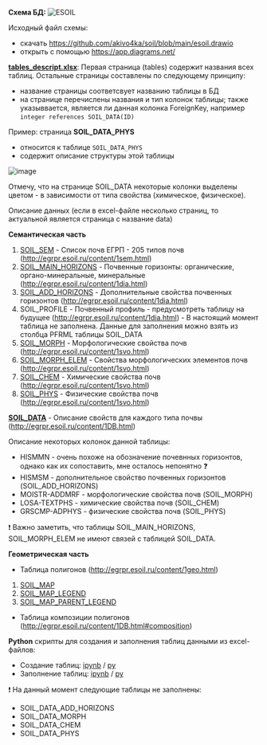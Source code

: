 **Схема БД:**
![ESOIL](https://user-images.githubusercontent.com/8759199/124818183-9f758400-df62-11eb-8726-2ca02c558d87.png)

Исходный файл схемы: 
* скачать https://github.com/akivo4ka/soil/blob/main/esoil.drawio
* открыть с помощью https://app.diagrams.net/

**[tables_descript.xlsx](https://github.com/akivo4ka/soil/blob/main/tables_descript.xlsx)**:
Первая страница (tables) содержит названия всех таблиц.
Остальные страницы составлены по следующему принципу:
- название страницы соответсвует названию таблицы в БД
- на странице перечислены названия и тип колонок таблицы; также указыввается, является ли данная колонка ForeignKey, например `integer references SOIL_DATA(ID)`

Пример: страница **SOIL_DATA_PHYS**
- относится к таблице `SOIL_DATA_PHYS`
- содержит описание структуры этой таблицы

![image](https://user-images.githubusercontent.com/8759199/124814421-e1e89200-df5d-11eb-9fb0-9eb35af193cb.png)

Отмечу, что на странице SOIL_DATA некоторые колонки выделены цветом - в зависимости от типа свойства (химическое, физическое).

Описание данных
(если в excel-файле несколько страниц, то актуальной является страница с название data)

**Семантическая часть**
1. [SOIL_SEM](https://github.com/akivo4ka/soil/blob/main/soil_sem.xlsx) - Список почв ЕГРП - 205 типов почв (http://egrpr.esoil.ru/content/1sem.html) 
2. [SOIL_MAIN_HORIZONS](https://github.com/akivo4ka/soil/blob/main/soil_main_horizons.xlsx) - Почвенные горизонты: органические, органо-минеральные, минеральные (http://egrpr.esoil.ru/content/1dia.html)
3. [SOIL_ADD_HORIZONS](https://github.com/akivo4ka/soil/blob/main/soil_add_horizons.xlsx) - Дополнительные свойства почвенных горизонтов (http://egrpr.esoil.ru/content/1dia.html)
4. SOIL_PROFILE - Почвенный профиль - предусмотреть таблицу на будущее (http://egrpr.esoil.ru/content/1dia.html) - В настоящий момент таблица не заполнена. Данные для заполнения можно взять из столбца PFRML таблицы SOIL_DATA
5. [SOIL_MORPH](https://github.com/akivo4ka/soil/blob/main/soil_morph.xlsx) - Морфологические свойства почв (http://egrpr.esoil.ru/content/1svo.html)
6. [SOIL_MORPH_ELEM](https://github.com/akivo4ka/soil/blob/main/soil_morph_elem.xlsx) - Свойства морфологических элементов почв (http://egrpr.esoil.ru/content/1svo.html)
7. [SOIL_CHEM](https://github.com/akivo4ka/soil/blob/main/soil_chem.xlsx) - Химические свойства почв (http://egrpr.esoil.ru/content/1svo.html)
8. [SOIL_PHYS](https://github.com/akivo4ka/soil/blob/main/soil_phys.xlsx) - Физические свойства почв (http://egrpr.esoil.ru/content/1svo.html)

**[SOIL_DATA](https://github.com/akivo4ka/soil/blob/main/soil_data.xlsx)** - Описание свойств для каждого типа почвы (http://egrpr.esoil.ru/content/1DB.html)

Описание некоторых колонок данной таблицы:
* HISMMN - очень похоже на обозначение почевнных горизонтов, однако как их сопоставить, мне осталось непонятно :question:
* HISMSM - дополнительное свойство почвенных горизонтов (SOIL_ADD_HORIZONS)
* MOISTR-ADDMRF - морфологические свойства почв (SOIL_MORPH)
* LOSA-TEXTPHS - химические свойства почв (SOIL_CHEM)
* GRSCMP-ADPHYS - физические свойства почв (SOIL_PHYS)

:exclamation: Важно заметить, что таблицы SOIL_MAIN_HORIZONS, SOIL_MORPH_ELEM не имеют связей с таблицей SOIL_DATA.

**Геометрическая часть**
* Таблица полигонов (http://egrpr.esoil.ru/content/1geo.html)
1. [SOIL_MAP](https://github.com/akivo4ka/soil/blob/main/soil_map.xlsx)
2. [SOIL_MAP_LEGEND](https://github.com/akivo4ka/soil/blob/main/soil_map_legend.xlsx)
3. [SOIL_MAP_PARENT_LEGEND](https://github.com/akivo4ka/soil/blob/main/soil_map_parent_legend.xlsx)
* Таблица композиции полигонов (http://egrpr.esoil.ru/content/1DB.html#composition)

**Python** скрипты для создания и заполнения таблиц данными из excel-файлов:
* Создание таблиц: [ipynb](https://github.com/akivo4ka/soil/blob/main/create_tables.ipynb) / [py](https://github.com/akivo4ka/soil/blob/main/create_tables.py)
* Заполнение таблиц: [ipynb](https://github.com/akivo4ka/soil/blob/main/insert_tables.ipynb) / [py](https://github.com/akivo4ka/soil/blob/main/insert_tables.py)

:exclamation: На данный момент следующие таблицы не заполнены:
* SOIL_DATA_ADD_HORIZONS
* SOIL_DATA_MORPH
* SOIL_DATA_CHEM
* SOIL_DATA_PHYS

